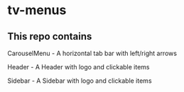 # tv-menus

## This repo contains

CarouselMenu - A horizontal tab bar with left/right arrows

Header - A Header with logo and clickable items

Sidebar - A Sidebar with logo and clickable items